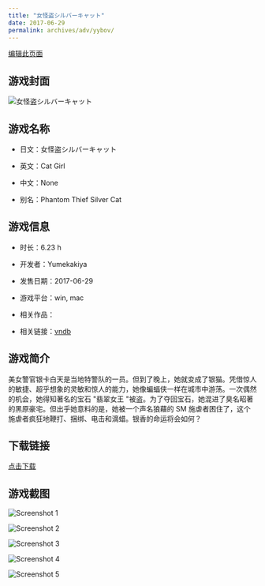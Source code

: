 ```yaml
---
title: "女怪盗シルバーキャット"
date: 2017-06-29
permalink: archives/adv/yybov/
---
```

[编辑此页面](https://github.com/ACG-3/ADV3-source/blob/main/source/_posts/%E5%A5%B3%E6%80%AA%E7%9B%97%E3%82%B7%E3%83%AB%E3%83%90%E3%83%BC%E3%82%AD%E3%83%A3%E3%83%83%E3%83%88.md)

## 游戏封面

![女怪盗シルバーキャット](https://pan.timero.xyz/d/onedrive/img_lib_001/%E5%A5%B3%E6%80%AA%E7%9B%97%E3%82%B7%E3%83%AB%E3%83%90%E3%83%BC%E3%82%AD%E3%83%A3%E3%83%83%E3%83%88_cover.avif)


## 游戏名称

- 日文：女怪盗シルバーキャット
- 英文：Cat Girl
- 中文：None

- 别名：Phantom Thief Silver Cat


## 游戏信息

- 时长：6.23 h
- 开发者：Yumekakiya
- 发售日期：2017-06-29
- 游戏平台：win, mac
- 相关作品：

- 相关链接：[vndb](https://vndb.org/v21584)


## 游戏简介

美女警官银卡白天是当地特警队的一员。但到了晚上，她就变成了银猫。凭借惊人的敏捷、超乎想象的灵敏和惊人的能力，她像蝙蝠侠一样在城市中游荡。一次偶然的机会，她得知著名的宝石 "翡翠女王 "被盗。为了夺回宝石，她混进了臭名昭著的黑原豪宅。但出乎她意料的是，她被一个声名狼藉的 SM 施虐者困住了，这个施虐者疯狂地鞭打、捆绑、电击和滴蜡。银香的命运将会如何？




## 下载链接

[点击下载](https://pan.timero.xyz/onedrive/adv_lib_001/%E5%A5%B3%E6%80%AA%E7%9B%97%E3%82%B7%E3%83%AB%E3%83%90%E3%83%BC%E3%82%AD%E3%83%A3%E3%83%83%E3%83%88)


## 游戏截图


![Screenshot 1](https://pan.timero.xyz/d/onedrive/img_lib_001/%E5%A5%B3%E6%80%AA%E7%9B%97%E3%82%B7%E3%83%AB%E3%83%90%E3%83%BC%E3%82%AD%E3%83%A3%E3%83%83%E3%83%88_Screenshot_1.avif)

![Screenshot 2](https://pan.timero.xyz/d/onedrive/img_lib_001/%E5%A5%B3%E6%80%AA%E7%9B%97%E3%82%B7%E3%83%AB%E3%83%90%E3%83%BC%E3%82%AD%E3%83%A3%E3%83%83%E3%83%88_Screenshot_2.avif)

![Screenshot 3](https://pan.timero.xyz/d/onedrive/img_lib_001/%E5%A5%B3%E6%80%AA%E7%9B%97%E3%82%B7%E3%83%AB%E3%83%90%E3%83%BC%E3%82%AD%E3%83%A3%E3%83%83%E3%83%88_Screenshot_3.avif)

![Screenshot 4](https://pan.timero.xyz/d/onedrive/img_lib_001/%E5%A5%B3%E6%80%AA%E7%9B%97%E3%82%B7%E3%83%AB%E3%83%90%E3%83%BC%E3%82%AD%E3%83%A3%E3%83%83%E3%83%88_Screenshot_4.avif)

![Screenshot 5](https://pan.timero.xyz/d/onedrive/img_lib_001/%E5%A5%B3%E6%80%AA%E7%9B%97%E3%82%B7%E3%83%AB%E3%83%90%E3%83%BC%E3%82%AD%E3%83%A3%E3%83%83%E3%83%88_Screenshot_5.avif)

